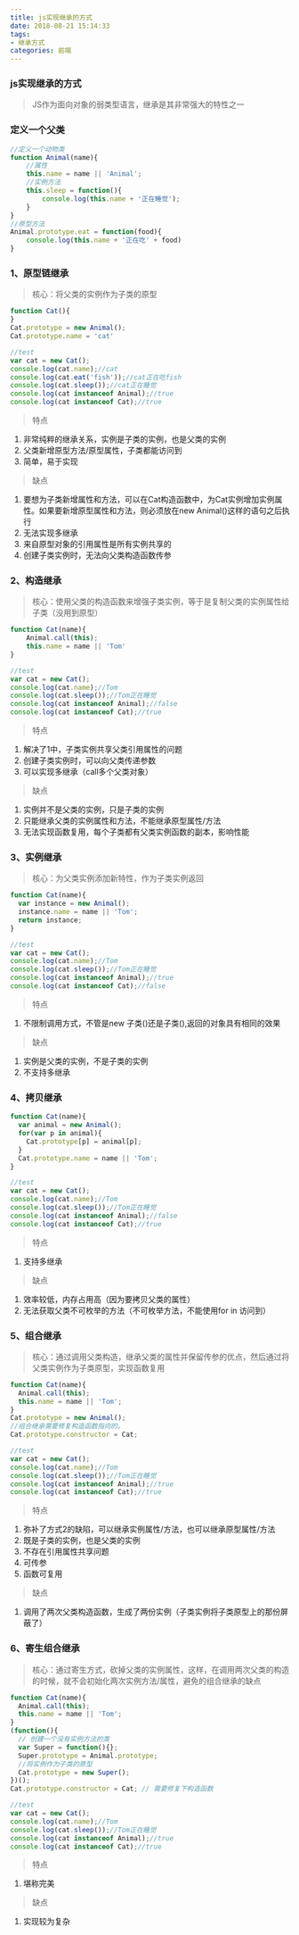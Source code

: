 ```yaml
---
title: js实现继承的方式
date: 2018-08-21 15:14:33
tags:
- 继承方式
categories: 前端
---
```

### js实现继承的方式
> JS作为面向对象的弱类型语言，继承是其非常强大的特性之一
### 定义一个父类
``` JavaScript
//定义一个动物类
function Animal(name){
    //属性
    this.name = name || 'Animal';
    //实例方法
    this.sleep = function(){
        console.log(this.name + '正在睡觉');
    }
}
//原型方法
Animal.prototype.eat = function(food){
    console.log(this.name + '正在吃' + food)
}
```
<!--more-->

### 1、原型链继承
> 核心：将父类的实例作为子类的原型

``` JavaScript
function Cat(){
}
Cat.prototype = new Animal();
Cat.prototype.name = 'cat'

//test
var cat = new Cat();
console.log(cat.name);//cat
console.log(cat.eat('fish'));//cat正在吃fish
console.log(cat.sleep());//cat正在睡觉
console.log(cat instanceof Animal);//true
console.log(cat instanceof Cat);//true
```
> 特点

1. 非常纯粹的继承关系，实例是子类的实例，也是父类的实例
2. 父类新增原型方法/原型属性，子类都能访问到
3. 简单，易于实现

> 缺点

1. 要想为子类新增属性和方法，可以在Cat构造函数中，为Cat实例增加实例属性。如果要新增原型属性和方法，则必须放在new Animal()这样的语句之后执行
2. 无法实现多继承
3. 来自原型对象的引用属性是所有实例共享的
4. 创建子类实例时，无法向父类构造函数传参

### 2、构造继承
> 核心：使用父类的构造函数来增强子类实例，等于是复制父类的实例属性给子类（没用到原型）

``` JavaScript
function Cat(name){
    Animal.call(this);
    this.name = name || 'Tom'
}

//test
var cat = new Cat();
console.log(cat.name);//Tom
console.log(cat.sleep());//Tom正在睡觉
console.log(cat instanceof Animal);//false
console.log(cat instanceof Cat);//true
```
> 特点

1. 解决了1中，子类实例共享父类引用属性的问题
2. 创建子类实例时，可以向父类传递参数
3. 可以实现多继承（call多个父类对象）

> 缺点

1. 实例并不是父类的实例，只是子类的实例
2. 只能继承父类的实例属性和方法，不能继承原型属性/方法
3. 无法实现函数复用，每个子类都有父类实例函数的副本，影响性能

### 3、实例继承
> 核心：为父类实例添加新特性，作为子类实例返回

``` JavaScript
function Cat(name){
  var instance = new Animal();
  instance.name = name || 'Tom';
  return instance;
}

//test
var cat = new Cat();
console.log(cat.name);//Tom
console.log(cat.sleep());//Tom正在睡觉
console.log(cat instanceof Animal);//true
console.log(cat instanceof Cat);//false
```
> 特点

1. 不限制调用方式，不管是new 子类()还是子类(),返回的对象具有相同的效果

> 缺点

1. 实例是父类的实例，不是子类的实例
2. 不支持多继承

### 4、拷贝继承

``` JavaScript
function Cat(name){
  var animal = new Animal();
  for(var p in animal){
    Cat.prototype[p] = animal[p];
  }
  Cat.prototype.name = name || 'Tom';
}

//test
var cat = new Cat();
console.log(cat.name);//Tom
console.log(cat.sleep());//Tom正在睡觉
console.log(cat instanceof Animal);//false
console.log(cat instanceof Cat);//true
```
> 特点

1. 支持多继承

> 缺点

1. 效率较低，内存占用高（因为要拷贝父类的属性）
2. 无法获取父类不可枚举的方法（不可枚举方法，不能使用for in 访问到）

### 5、组合继承
> 核心：通过调用父类构造，继承父类的属性并保留传参的优点，然后通过将父类实例作为子类原型，实现函数复用

``` JavaScript
function Cat(name){
  Animal.call(this);
  this.name = name || 'Tom';
}
Cat.prototype = new Animal();
//组合继承需要修复构造函数指向的。
Cat.prototype.constructor = Cat;

//test
var cat = new Cat();
console.log(cat.name);//Tom
console.log(cat.sleep());//Tom正在睡觉
console.log(cat instanceof Animal);//true
console.log(cat instanceof Cat);//true
```
> 特点

1. 弥补了方式2的缺陷，可以继承实例属性/方法，也可以继承原型属性/方法
2. 既是子类的实例，也是父类的实例
3. 不存在引用属性共享问题
4. 可传参
5. 函数可复用

> 缺点

1. 调用了两次父类构造函数，生成了两份实例（子类实例将子类原型上的那份屏蔽了）

### 6、寄生组合继承
> 核心：通过寄生方式，砍掉父类的实例属性，这样，在调用两次父类的构造的时候，就不会初始化两次实例方法/属性，避免的组合继承的缺点

``` JavaScript
function Cat(name){
  Animal.call(this);
  this.name = name || 'Tom';
}
(function(){
  // 创建一个没有实例方法的类
  var Super = function(){};
  Super.prototype = Animal.prototype;
  //将实例作为子类的原型
  Cat.prototype = new Super();
})();
Cat.prototype.constructor = Cat; // 需要修复下构造函数

//test
var cat = new Cat();
console.log(cat.name);//Tom
console.log(cat.sleep());//Tom正在睡觉
console.log(cat instanceof Animal);//true
console.log(cat instanceof Cat);//true
```
> 特点

1. 堪称完美

> 缺点

1. 实现较为复杂
